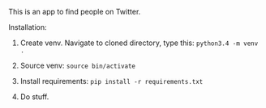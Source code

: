 This is an app to find people on Twitter. 

Installation: 

1. Create venv. Navigate to cloned directory, type this: 
`python3.4 -m venv .` 

2. Source venv: 
`source bin/activate` 

3. Install requirements: 
`pip install -r requirements.txt`

4. Do stuff.

